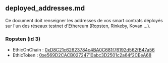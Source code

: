 ## deployed_addresses.md
Ce document doit renseigner les addresses de vos smart contrats déployés sur l'un des réseaux testnet d'Ethereum (Ropsten, Rinkeby, Kovan ...). 

### Ropsten (id 3)

* EthicOnChain : [0xD8C21c62623784c4BA0C681f76192d562fB47a56](https://ropsten.etherscan.io/address/0xD8C21c62623784c4BA0C681f76192d562fB47a56)
* EthicToken : [0xe569D2CACB02724710abc3D2501c2a64f2CEeA68](https://ropsten.etherscan.io/address/0xe569D2CACB02724710abc3D2501c2a64f2CEeA68)
